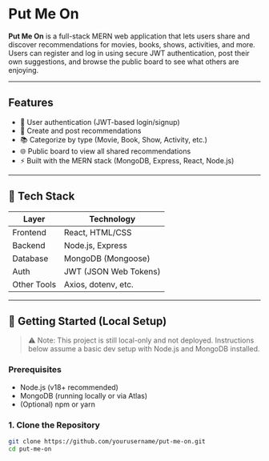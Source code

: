 # Put Me On

**Put Me On** is a full-stack MERN web application that lets users share and discover recommendations for movies, books, shows, activities, and more. Users can register and log in using secure JWT authentication, post their own suggestions, and browse the public board to see what others are enjoying.

---

## Features

- 🔐 User authentication (JWT-based login/signup)
- 📝 Create and post recommendations
- 📚 Categorize by type (Movie, Book, Show, Activity, etc.)
- 🌐 Public board to view all shared recommendations
- ⚡ Built with the MERN stack (MongoDB, Express, React, Node.js)

---

## 🧠 Tech Stack

| Layer        | Technology          |
|--------------|---------------------|
| Frontend     | React, HTML/CSS     |
| Backend      | Node.js, Express    |
| Database     | MongoDB (Mongoose)  |
| Auth         | JWT (JSON Web Tokens) |
| Other Tools  | Axios, dotenv, etc. |

---

## 🚀 Getting Started (Local Setup)

> ⚠️ Note: This project is still local-only and not deployed. Instructions below assume a basic dev setup with Node.js and MongoDB installed.

### Prerequisites

- Node.js (v18+ recommended)
- MongoDB (running locally or via Atlas)
- (Optional) npm or yarn

### 1. Clone the Repository

```bash
git clone https://github.com/yourusername/put-me-on.git
cd put-me-on

